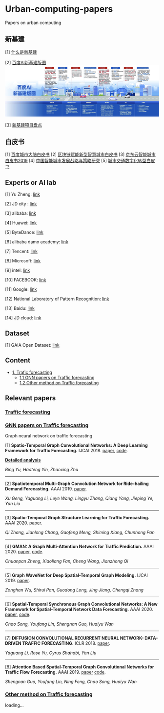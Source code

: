 # Urban-computing-papers
Papers on urban computing

## 新基建

[1] [什么是新基建](http://www.xinhuanet.com/politics/2020-04/26/c_1125908061.htm)

[2] [百度AI新基建版图](https://mp.weixin.qq.com/s/Dn36outlTv6a89t9aKAZhA)
![baidi](./img/baidu.jpeg)

[3] [新基建项目盘点](https://github.com/Knowledge-Precipitation-Tribe/Urban-computing-papers/blob/master/pdf/%E9%A1%B9%E7%9B%AE%E7%9B%98%E7%82%B9.pdf)

## 白皮书
[1] [百度城市大脑白皮书](https://github.com/Knowledge-Precipitation-Tribe/Urban-computing-papers/blob/master/pdf/%E7%99%BE%E5%BA%A6%E5%9F%8E%E5%B8%82%E5%A4%A7%E8%84%91%E7%99%BD%E7%9A%AE%E4%B9%A6.pdf)
[2] [区块链赋能新型智慧城市白皮书](https://github.com/Knowledge-Precipitation-Tribe/Urban-computing-papers/blob/master/pdf/qukuailian.pdf)
[3] [京东云智能城市白皮书2019](https://github.com/Knowledge-Precipitation-Tribe/Urban-computing-papers/blob/master/pdf/%E4%BA%AC%E4%B8%9C%E4%BA%91%E6%99%BA%E8%83%BD%E5%9F%8E%E5%B8%82%E7%99%BD%E7%9A%AE%E4%B9%A62019.pdf)
[4] [中国智能城市发展战略与策略研究](https://github.com/Knowledge-Precipitation-Tribe/Urban-computing-papers/blob/master/pdf/JDCloud_intelligent_city_development_strategy_2019.pdf)
[5] [城市交通数字化转型白皮书](https://mp.weixin.qq.com/s/tspBdFa2wc0Yfcvj3BpxZA)

## Experts or AI lab

[1] Yu Zheng: [link](http://urban-computing.com/yuzheng)

[2] JD city : [link](http://icity.jd.com/)

[3] alibaba: [link](https://m.aliyun.com/markets/aliyun/citybraintraffic?spm=5176.12825654.eofdhaal5.151.54212c4aE2J0lt)

[4] Huawei: [link](https://e.huawei.com/cn/solutions/industries/smart-city)

[5] ByteDance: [link](https://ailab.bytedance.com/)

[6] alibaba damo academy: [link](https://damo.alibaba.com/labs/city-brain)

[7] Tencent: [link](https://ai.tencent.com/ailab/zh/index)

[8] Microsoft: [link](https://www.microsoft.com/en-us/ai/ai-lab)

[9] intel: [link](https://www.intel.com/content/www/us/en/artificial-intelligence/overview.html)

[10] FACEBOOK: [link](https://ai.facebook.com/)

[11] Google: [link](https://ai.google/)

[12] National Laboratory of Pattern Recognition: [link](http://www.nlpr.ia.ac.cn/cn/)

[13] Baidu: [link](https://cloud.baidu.com/)

[14] JD cloud: [link](https://www.jdcloud.com/cn/city/all)

## Dataset

[1] GAIA Open Dataset: [link](https://outreach.didichuxing.com/research/opendata/)

## Content

- <a href = "#trafic-forecasting">1. Trafic forecasting</a>
  - <a href = "#gnn-papers-on-traffic-forecasting">1.1 GNN papers on Traffic forecasting</a>
  - <a href = "#other-method-on-traffic-forecasting">1.2 Other method on Traffic forecasting</a>


## Relevant papers

### [Traffic forecasting](#content)

### [GNN papers on Traffic forecasting](#content)

Graph neural network on traffic forecasting

[1] **Spatio-Temporal Graph Convolutional Networks: A Deep Learning Framework for Traffic Forecasting.** IJCAI 2018. [paper](https://arxiv.org/pdf/1709.04875.pdf), [code](https://github.com/ShichengChen/Spatio-Temporal-Graph-Convolutional-Networks-A-Deep-Learning-Framework-for-Traffic-Forecasting).

**[Detailed analysis](https://github.com/Knowledge-Precipitation-Tribe/STGCN-keras/tree/master/ppt)**

*Bing Yu, Haoteng Yin, Zhanxing Zhu*

---

[2] **Spatiotemporal Multi-Graph Convolution Network for Ride-hailing Demand Forecasting.** AAAI 2019. [paper](http://www-scf.usc.edu/~yaguang/papers/aaai19_multi_graph_convolution.pdf).

*Xu Geng, Yaguang Li, Leye Wang, Lingyu Zhang, Qiang Yang, Jieping Ye, Yan Liu*

---

[3] **Spatio-Temporal Graph Structure Learning for Traffic Forecasting.** AAAI 2020. [paper](https://www.aaai.org/Papers/AAAI/2020GB/AAAI-ZhangQ.7934.pdf).

*Qi Zhang, Jianlong Chang, Gaofeng Meng, Shiming Xiang, Chunhong Pan*

---

[4] **GMAN: A Graph Multi-Attention Network for Traffic Prediction.** AAAI 2020. [paper](https://arxiv.org/pdf/1911.08415.pdf), [code](https://github.com/zhengchuanpan/GMAN).

*Chuanpan Zheng, Xiaoliang Fan, Cheng Wang, Jianzhong Qi*

---

[5] **Graph WaveNet for Deep Spatial-Temporal Graph Modeling.** IJCAI 2019. [paper](https://arxiv.org/abs/1906.00121).

*Zonghan Wu, Shirui Pan, Guodong Long, Jing Jiang, Chengqi Zhang*

---

[6] **Spatial-Temporal Synchronous Graph Convolutional Networks: A New Framework for Spatial-Temporal Network Data Forecasting.** AAAI 2020. [paper](https://www.aaai.org/Papers/AAAI/2020GB/AAAI-SongC.8074.pdf), [code](https://github.com/Davidham3/STSGCN).

*Chao Song, Youfang Lin, Shengnan Guo, Huaiyu Wan*

---

[7] **DIFFUSION CONVOLUTIONAL RECURRENT NEURAL NETWORK: DATA-DRIVEN TRAFFIC FORECASTING.** ICLR 2018. [paper](https://arxiv.org/abs/1707.01926).

*Yaguang Li, Rose Yu, Cyrus Shahabi, Yan Liu*

---

[8] **Attention Based Spatial-Temporal Graph Convolutional Networks for Traffic Flow Forecasting.** AAAI 2019. [paper](https://www.aaai.org/ojs/index.php/AAAI/article/view/3881) [code](https://github.com/Davidham3/ASTGCN).

*Shengnan Guo, Youfang Lin, Ning Feng, Chao Song, Huaiyu Wan*

### [Other method on Traffic forecasting ](#content)

loading...